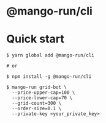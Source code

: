 # @mango-run/cli

# Quick start

```
$ yarn global add @mango-run/cli

# or

$ npm install -g @mango-run/cli
```

```
$ mango-run grid-bot \
  --price-upper-cap=100 \
  --price-lower-cap=70 \
  --grid-count=300 \
  --order-size=0.1 \
  --private-key <your_private_key>
```
